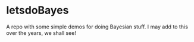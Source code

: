 # letsdoBayes

A repo with some simple demos for doing Bayesian stuff. I may add to this over the years, we shall see!
